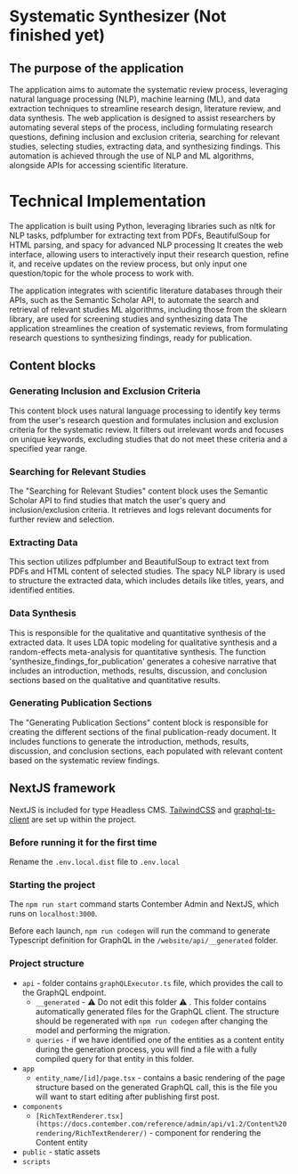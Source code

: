 # Systematic Synthesizer (Not finished yet)

## The purpose of the application 
The application aims to automate the systematic review process, leveraging natural language processing (NLP), machine learning (ML), and data extraction techniques to streamline research design, literature review, and data synthesis. The web application is designed to assist researchers by automating several steps of the process, including formulating research questions, defining inclusion and exclusion criteria, searching for relevant studies, selecting studies, extracting data, and synthesizing findings. This automation is achieved through the use of NLP and ML algorithms, alongside APIs for accessing scientific literature.

# Technical Implementation
The application is built using Python, leveraging libraries such as nltk for NLP tasks, pdfplumber for extracting text from PDFs, BeautifulSoup for HTML parsing, and spacy for advanced NLP processing It creates the web interface, allowing users to interactively input their research question, refine it, and receive updates on the review process, but only input one question/topic for the whole process to work with. 

The application integrates with scientific literature databases through their APIs, such as the Semantic Scholar API, to automate the search and retrieval of relevant studies
ML algorithms, including those from the sklearn library, are used for screening studies and synthesizing data The application streamlines the creation of systematic reviews, from formulating research questions to synthesizing findings, ready for publication.

## Content blocks
### Generating Inclusion and Exclusion Criteria
This content block uses natural language processing to identify key terms from the user's research question and formulates inclusion and exclusion criteria for the systematic review. It filters out irrelevant words and focuses on unique keywords, excluding studies that do not meet these criteria and a specified year range.
### Searching for Relevant Studies
The "Searching for Relevant Studies" content block uses the Semantic Scholar API to find studies that match the user's query and inclusion/exclusion criteria. It retrieves and logs relevant documents for further review and selection.
### Extracting Data 
This section utilizes pdfplumber and BeautifulSoup to extract text from PDFs and HTML content of selected studies. The spacy NLP library is used to structure the extracted data, which includes details like titles, years, and identified entities.
###  Data Synthesis 
This is responsible for the qualitative and quantitative synthesis of the extracted data. It uses LDA topic modeling for qualitative synthesis and a random-effects meta-analysis for quantitative synthesis. The function 'synthesize_findings_for_publication' generates a cohesive narrative that includes an introduction, methods, results, discussion, and conclusion sections based on the qualitative and quantitative results.
### Generating Publication Sections
The "Generating Publication Sections" content block is responsible for creating the different sections of the final publication-ready document. It includes functions to generate the introduction, methods, results, discussion, and conclusion sections, each populated with relevant content based on the systematic review findings.

## NextJS framework

NextJS is included for type Headless CMS. [TailwindCSS](https://tailwindcss.com/) and [graphql-ts-client](https://github.com/babyfish-ct/graphql-ts-client) are set up within the project.

### Before running it for the first time

Rename the `.env.local.dist` file to `.env.local`

### Starting the project

The `npm run start` command starts Contember Admin and NextJS, which runs on `localhost:3000`.

Before each launch, `npm run codegen` will run the command to generate Typescript definition for GraphQL in the `/website/api/__generated` folder.

### Project structure
-   `api` - folder contains `graphQLExecutor.ts` file, which provides the call to the  GraphQL endpoint.
    -   `__generated` - ⚠️ Do not edit this folder ⚠️ . This folder contains automatically generated files for the GraphQL client. The structure should be regenerated with `npm run codegen` after changing the model and performing the migration.
    -   `queries` -  if we have identified one of the entities as a content entity during the generation process, you will find a file with a fully compiled query for that entity in this folder.
-   `app`
    -   `entity_name/[id]/page.tsx` - contains a basic rendering of the page structure based on the generated GraphQL call, this is the file you will want to start editing after publishing first post.
-   `components`
    -   `[RichTextRenderer.tsx](https://docs.contember.com/reference/admin/api/v1.2/Content%20rendering/RichTextRenderer/)` - component for rendering the Content entity
-   `public` - static assets
-   `scripts`

